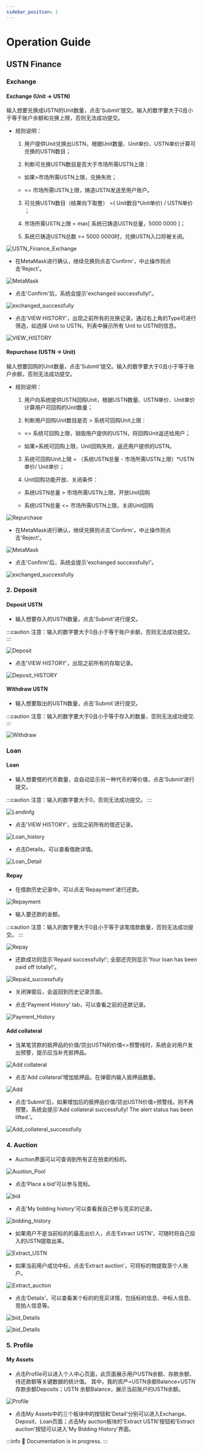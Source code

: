 ```yaml
---
sidebar_position: 1
---
```


# Operation Guide

## USTN Finance

### Exchange

#### Exchange (Unit → USTN)

输入想要兑换成USTN的Unit数量，点击'Submit'提交。输入的数字要大于0且小于等于账户余额和兑换上限，否则无法成功提交。

* 规则说明：

  1. 用户提供Unit兑换出USTN，根据Unit数量、Unit单价、USTN单价计算可兑换的USTN数目；

  2. 判断可兑换USTN数目是否大于市场所需USTN上限：

    - 如果>市场所需USTN上限，兑换失败；
  
    - <= 市场所需USTN上限，铸造USTN发送至用户账户。
  
  3. 可兑换USTN数目（结果向下取整） =( Unit数目*Unit单价) / USTN单价 ；

  4. 市场所需USTN上限 = max[ 系统已铸造USTN总量，5000 0000 ]；

  5. 系统已铸造USTN总数 >= 5000 0000时，兑换USTN入口将被关闭。

![USTN_Finance_Exchange](/img/docs/2.1USTN_Finance_Exchange.png)

* 在MetaMask进行确认，继续兑换则点击'Confirm'，中止操作则点击'Reject'。

![MetaMask](/img/docs/MetaMask.png)

* 点击'Confirm'后，系统会提示'exchanged successfully!'。

![exchanged_successfully](/img/docs/2.1.3exchanged_successfully.png)

* 点击'VIEW HISTORY'，出现之前所有的兑换记录。通过右上角的Type可进行筛选，如选择 Unit to USTN，列表中展示所有 Unit to USTN的信息。

![VIEW_HISTORY](/img/docs/2.1.2VIEW_HISTORY.png)

#### Repurchase (USTN → Unit)

输入想要回购的Unit数量，点击'Submit'提交。输入的数字要大于0且小于等于账户余额，否则无法成功提交。

* 规则说明：

  1. 用户向系统提供USTN回购Unit，根据USTN数量、USTN单价、Unit单价计算用户可回购的Unit数量；

  2. 判断用户回购Unit数目是否 > 系统可回购Unit上限：

    - <= 系统可回购上限，销毁用户提供的USTN，将回购Unit返还给用户；
  
    - 如果>系统可回购上限，Unit回购失败，返还用户提供的USTN。
  
  3. 系统可回购Unit上限 = （系统USTN总量 - 市场所需USTN上限）*USTN单价/ Unit单价；

  4. Unit回购功能开放、关闭条件：

    - 系统USTN总量 > 市场所需USTN上限，开放Unit回购
  
    - 系统USTN总量 <= 市场所需USTN上限，关闭Unit回购
  
![Repurchase](/img/docs/Repurchase.png)


* 在MetaMask进行确认，继续兑换则点击'Confirm'，中止操作则点击'Reject'。

![MetaMask](/img/docs/MetaMask.png)

* 点击'Confirm'后，系统会提示'exchanged successfully!'。

![exchanged_successfully](/img/docs/2.1.3exchanged_successfully.png)


### 2. Deposit
#### Deposit USTN

* 输入想要存入的USTN数量，点击'Submit'进行提交。

:::caution
  注意：输入的数字要大于0且小于等于账户余额，否则无法成功提交。
:::

![Deposit](/img/docs/2.2Deposit.png)

* 点击'VIEW HISTORY'，出现之前所有的存取记录。

![Deposit_HISTORY](/img/docs/2.2.2Deposit_HISTORY.png)

#### Withdraw USTN

* 输入想要取出的USTN数量，点击'Submit'进行提交。

:::caution
  注意：输入的数字要大于0且小于等于存入的数量，否则无法成功提交.
:::

![Withdraw](/img/docs/Withdraw.png)

### Loan
#### Loan

* 输入想要借的代币数量，会自动显示另一种代币的等价值，点击’Submit‘进行提交。

:::caution
  注意：输入的数字要大于0，否则无法成功提交。
:::

![Lendinfg](/img/docs/2.3Lending.png)

* 点击'VIEW HISTORY'，出现之前所有的借还记录。

![Loan_history](/img/docs/2.3.1Loan_history.png)

* 点击Details，可以查看借款详情。

![Loan_Detail](/img/docs/2.3.1.4Loan_Detail.png)

#### Repay

* 在借款历史记录中，可以点击'Repayment'进行还款。

![Repayment](/img/docs/Repayment.png)

* 输入要还款的金额。

:::caution
  注意：输入的数字要大于0且小于等于该笔借款数量，否则无法成功提交。
:::

![Repay](/img/docs/2.3.1.1Repay.png)

* 还款成功则显示'Repaid successfully!'; 全部还完则显示'Your loan has been paid off totally!'。

![Repaid_successfully](/img/docs/2.3.1.2Repaid_successfully.png)

* 关闭弹窗后，会返回到历史记录页面。

* 点击'Payment History' tab，可以查看之前的还款记录。

![Payment_History](/img/docs/2.3.2Payment_History.png)

#### Add collateral

* 当某笔贷款的抵押品的价值/贷出USTN的价值<=预警线时，系统会对用户发出预警，提示应当补充抵押品。

![Add collateral](/img/docs/2.3.1.3Add_collateral.png)

* 点击‘Add collateral’增加抵押品，在弹窗内输入抵押品数量。

![Add](/img/docs/2.3.1.3Add.png)

* 点击‘Submit’后，如果增加后的抵押品价值/贷出USTN价值>预警线，则不再预警。系统会提示‘Add collateral successfully! The alert status has been lifted.’。

![Add_collateral_successfully](/img/docs/2.3.1.4Add_collateral_successfully.png)

### 4. Auction

* Auction界面可以可查询到所有正在拍卖的标的。

![Auotion_Pool](/img/docs/2.4Auotion_Pool.png)

* 点击‘Place a bid’可以参与竞标。

![bid](/img/docs/2.4.1-2bid.png)

* 点击'My bidding history'可以查看我自己参与竞买的记录。

![bidding_history](/img/docs/2.4.2bidding_history.png)

* 如果用户不是当前标的的最高出价人，点击‘Extract USTN’，可随时将自己投入的USTN提取出来。

![Extract_USTN](/img/docs/2.4.2.2Extract_USTN.png)

* 如果当前用户成功中标，点击‘Extract auction’，可将标的物提取至个人账户。

![Extract_auction](/img/docs/2.4.2.3Extract_auction.png)

* 点击‘Details’，可以查看某个标的的竞买详情，包括标的信息、中标人信息、竞拍人信息等。


![bid_Details](/img/docs/2.4.2.1bid_Details.png)

![bid_Details](/img/docs/2.4.2.1-2bid_Details.png)


### 5. Profile
#### My Assets

* 点击Profile可以进入个人中心页面，此页面展示用户USTN余额、存款余额、待还款额等关键数据的统计值。
  其中，我的资产=USTN余额Balance+USTN存款余额Deposits；USTN 余额Balance，展示当前账户的USTN余额。

![Profile](/img/docs/2.5Profile.png)

* 点击My Assets中的三个板块中的按钮和'Detail'分别可以进入Exchange、Deposit、Loan页面；点击My auction板块的'Extract USTN'按钮和'Extract auction'按钮可以进入'My Bidding History'界面。

:::info
  🚧 Documentation is in progress.
:::
